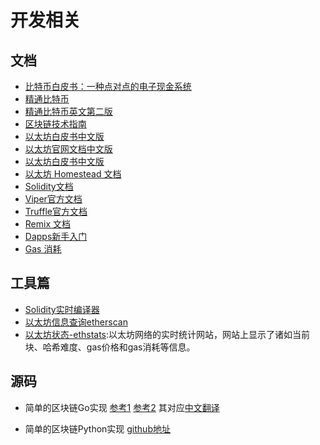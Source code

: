 # 开发相关


## 文档

* [比特币白皮书：一种点对点的电子现金系统](http://www.8btc.com/wiki/bitcoin-a-peer-to-peer-electronic-cash-system)
* [精通比特币](http://book.8btc.com/master_bitcoin)
* [精通比特币英文第二版](https://github.com/bitcoinbook/bitcoinbook)
* [区块链技术指南](http://book.8btc.com/books/6/blockchain_guide/_book/)
* [以太坊白皮书中文版](http://ethfans.org/posts/ethereum-whitepaper)
* [以太坊官网文档中文版](http://book.8btc.com/books/6/ethereum/_book/)
* [以太坊白皮书中文版](http://ethfans.org/posts/ethereum-whitepaper)
* [以太坊 Homestead 文档](http://ethdoc.cn/)
* [Solidity文档](https://solidity.readthedocs.io/en/latest/)
* [Viper官方文档](https://viper.readthedocs.io/en/latest/index.html)
* [Truffle官方文档](http://truffleframework.com/docs/)
* [Remix 文档](https://remix.readthedocs.io/en/latest/)
* [Dapps新手入门](https://dappsforbeginners.wordpress.com/)
* [Gas 消耗](OPCODE_Gas.pdf)


## 工具篇
* [Solidity实时编译器](https://ethereum.github.io/browser-solidity)
* [以太坊信息查询etherscan](http://etherscan.io/)
* [以太坊状态-ethstats](https://ethstats.net/):以太坊网络的实时统计网站，网站上显示了诸如当前块、哈希难度、gas价格和gas消耗等信息。

## 源码
* 简单的区块链Go实现
   [参考1](https://github.com/izqui/blockchain)
   [参考2](https://github.com/Jeiwan/blockchain_go) 其对应[中文翻译](https://liuchengxu.gitbooks.io/blockchain-tutorial/content/)

* 简单的区块链Python实现
   [github地址](https://github.com/xilibi2003/blockchain)
